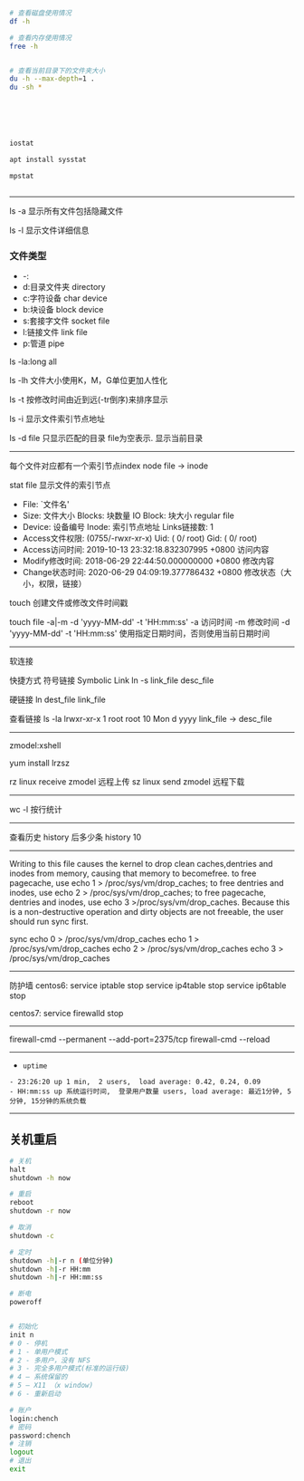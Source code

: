 

```sh
# 查看磁盘使用情况
df -h

# 查看内存使用情况
free -h


# 查看当前目录下的文件夹大小
du -h --max-depth=1 .
du -sh *






iostat

apt install sysstat

mpstat



```

---


ls -a 显示所有文件包括隐藏文件

ls -l 显示文件详细信息


### 文件类型
- -:
- d:目录文件夹 directory
- c:字符设备 char device
- b:块设备 block device
- s:套接字文件 socket file
- l:链接文件 link file
- p:管道 pipe


ls -la:long all

ls -lh 文件大小使用K，M，G单位更加人性化

ls -t 按修改时间由近到远(-tr倒序)来排序显示


ls -i 显示文件索引节点地址

ls -d file 只显示匹配的目录 file为空表示. 显示当前目录

---
每个文件对应都有一个索引节点index node
file -> inode

stat file 显示文件的索引节点

- File: `文件名'
- Size: 文件大小  Blocks: 块数量 IO Block: 块大小 regular file
- Device: 设备编号 Inode: 索引节点地址 Links链接数: 1
- Access文件权限: (0755/-rwxr-xr-x) Uid: ( 0/ root) Gid: ( 0/ root)
- Access访问时间: 2019-10-13 23:32:18.832307995 +0800 访问内容
- Modify修改时间: 2018-06-29 22:44:50.000000000 +0800 修改内容
- Change状态时间: 2020-06-29 04:09:19.377786432 +0800 修改状态（大小，权限，链接）




touch 创建文件或修改文件时间戳

touch file -a|-m -d 'yyyy-MM-dd' -t 'HH:mm:ss'
-a 访问时间
-m 修改时间
-d 'yyyy-MM-dd' -t 'HH:mm:ss' 使用指定⽇期时间，否则使用当前日期时间


---
软连接

快捷方式 符号链接 Symbolic Link
ln -s link_file desc_file

硬链接
ln dest_file link_file

查看链接
ls -la
lrwxr-xr-x 1 root root 10 Mon d yyyy link_file -> desc_file


---





zmodel:xshell

yum install lrzsz

rz linux receive zmodel 远程上传
sz linux send zmodel 远程下载





-------------------------------------------


wc -l 按行统计


-------------------------------------------

查看历史
history
后多少条
history 10


---



Writing to this file causes the kernel to drop clean caches,dentries and inodes from memory, causing that memory to becomefree.
to free pagecache, use echo 1 > /proc/sys/vm/drop_caches;
to free dentries and inodes, use echo 2 > /proc/sys/vm/drop_caches;
to free pagecache, dentries and inodes, use echo 3 >/proc/sys/vm/drop_caches.
Because this is a non-destructive operation and dirty objects are not freeable, the user should run sync first.

sync
echo 0 > /proc/sys/vm/drop_caches
echo 1 > /proc/sys/vm/drop_caches
echo 2 > /proc/sys/vm/drop_caches
echo 3 > /proc/sys/vm/drop_caches



---

防护墙
centos6:
service iptable stop
service ip4table stop
service ip6table stop

centos7:
service firewalld stop

---

firewall-cmd --permanent --add-port=2375/tcp
firewall-cmd --reload

---


- `uptime`
```
- 23:26:20 up 1 min,  2 users,  load average: 0.42, 0.24, 0.09
- HH:mm:ss up 系统运行时间,  登录用户数量 users, load average: 最近1分钟, 5分钟, 15分钟的系统负载

```

---
## 关机重启

```sh
# 关机
halt
shutdown -h now

# 重启
reboot
shutdown -r now

# 取消
shutdown -c

# 定时
shutdown -h|-r n (单位分钟)
shutdown -h|-r HH:mm
shutdown -h|-r HH:mm:ss

# 断电
poweroff


# 初始化
init n
# 0 - 停机
# 1 - 单用户模式
# 2 - 多用户，没有 NFS
# 3 - 完全多用户模式(标准的运行级)
# 4 – 系统保留的
# 5 – X11 （x window)
# 6 - 重新启动

# 账户
login:chench
# 密码
password:chench
# 注销
logout
# 退出
exit



```

